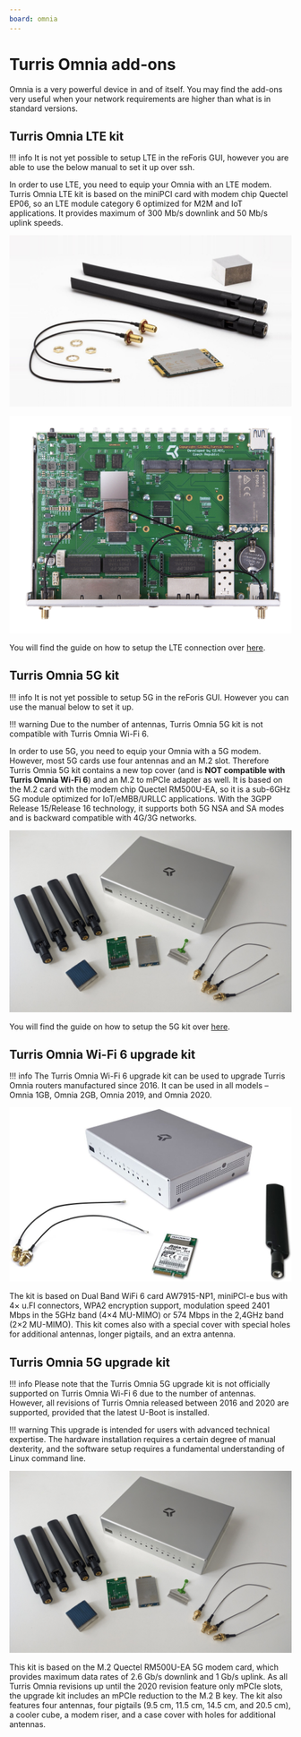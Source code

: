 ```yaml
---
board: omnia
---
```


# Turris Omnia add-ons

Omnia is a very powerful device in and of itself. You may find the add-ons very
useful when your network requirements are higher than what is in standard
versions.

## Turris Omnia LTE kit

!!! info
    It is not yet possible to setup LTE in the reForis GUI, however you are
    able to use the below manual to set it up over ssh.

In order to use LTE, you need to equip your Omnia with an LTE modem.
Turris Omnia LTE kit is based on the miniPCI card with modem chip Quectel EP06,
so an LTE module category 6 optimized for M2M and IoT applications. It provides
maximum of 300 Mb/s downlink and 50 Mb/s uplink speeds.

![Turris Omnia LTE kit](turris-omnia-lte-upgrade-kit.jpg)

![Turris Omnia board with LTE kit](turris-omnia-lte-board.jpg)

You will find the guide on how to setup the LTE connection
over [here](../../../geek/lte/index.md).

## Turris Omnia 5G kit

!!! info
    It is not yet possible to setup 5G in the reForis GUI. However you can
    use the manual below to set it up.

!!! warning
    Due to the number of antennas, Turris Omnia 5G kit is not compatible with
    Turris Omnia Wi-Fi 6.

In order to use 5G, you need to equip your Omnia with a 5G modem. However,
most 5G cards use four antennas and an M.2 slot. Therefore Turris Omnia
5G kit contains a new top cover (and is **NOT compatible with Turris Omnia Wi-Fi
6**) and an M.2 to mPCIe adapter as well. It is based on the M.2 card with the modem
chip Quectel RM500U-EA, so it is a sub-6GHz 5G module optimized for IoT/eMBB/URLLC
applications. With the 3GPP Release 15/Release 16 technology, it supports both
5G NSA and SA modes and is backward compatible with 4G/3G networks.

![Turris Omnia 5G kit](../5g-kit.jpg)

You will find the guide on how to setup the 5G kit over [here](../5g.md).

## Turris Omnia Wi-Fi 6 upgrade kit

!!! info
    The Turris Omnia Wi-Fi 6 upgrade kit can be used to upgrade Turris Omnia
    routers manufactured since 2016. It can be used in all models – Omnia
    1GB, Omnia 2GB, Omnia 2019, and Omnia 2020.

![Turris Omnia Wi-Fi 6 Upgrade kit](turris-omnia-wifi-6-upgrade-kit.jpg)

The kit is based on Dual Band WiFi 6 card AW7915-NP1,
miniPCI-e bus with 4× u.Fl connectors, WPA2 encryption support,
modulation speed 2401 Mbps in the 5GHz band (4×4 MU-MIMO)
or 574 Mbps in the 2,4GHz band (2×2 MU-MIMO).
This kit comes also with a special cover with special holes for additional
antennas, longer pigtails, and an extra antenna.

## Turris Omnia 5G upgrade kit

!!! info
    Please note that the Turris Omnia 5G upgrade kit is not officially
    supported on Turris Omnia Wi-Fi 6 due to the number of antennas. However,
    all revisions of Turris Omnia released between 2016 and 2020 are supported,
    provided that the latest U-Boot is installed.

!!! warning
    This upgrade is intended for users with advanced technical expertise.
    The hardware installation requires a certain degree of manual dexterity,
    and the software setup requires a fundamental understanding of Linux
    command line.

![Turris Omnia 5G upgrade kit](turris-omnia-5g-upgrade-kit.jpg)

This kit is based on the M.2 Quectel RM500U-EA 5G modem card, which provides
maximum data rates of 2.6 Gb/s downlink and 1 Gb/s uplink. As all Turris Omnia
revisions up until the 2020 revision feature only mPCIe slots, the upgrade kit
includes an mPCIe reduction to the M.2 B key. The kit also features four antennas,
four pigtails (9.5 cm, 11.5 cm, 14.5 cm, and 20.5 cm), a cooler cube, a modem
riser, and a case cover with holes for additional antennas.
